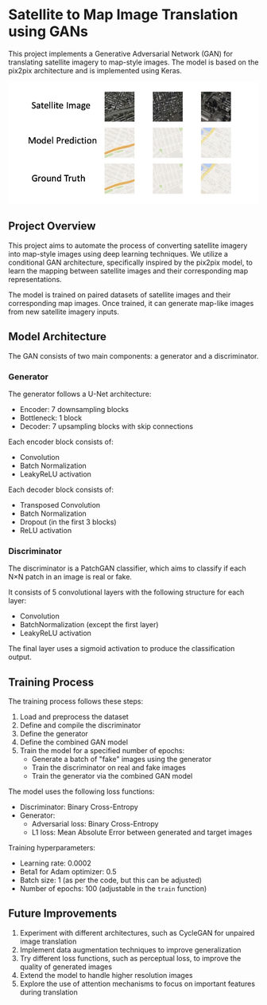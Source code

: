 # Satellite to Map Image Translation using GANs

This project implements a Generative Adversarial Network (GAN) for translating satellite imagery to map-style images. The model is based on the pix2pix architecture and is implemented using Keras.

![Example of image translation](https://github.com/BhoumikPatidar/Generative-Adversarial-Network-For-Image-Translation/blob/main/results.png)

## Project Overview

This project aims to automate the process of converting satellite imagery into map-style images using deep learning techniques. We utilize a conditional GAN architecture, specifically inspired by the pix2pix model, to learn the mapping between satellite images and their corresponding map representations.

The model is trained on paired datasets of satellite images and their corresponding map images. Once trained, it can generate map-like images from new satellite imagery inputs.

## Model Architecture

The GAN consists of two main components: a generator and a discriminator.

### Generator

The generator follows a U-Net architecture:
- Encoder: 7 downsampling blocks
- Bottleneck: 1 block
- Decoder: 7 upsampling blocks with skip connections

Each encoder block consists of:
- Convolution
- Batch Normalization
- LeakyReLU activation

Each decoder block consists of:
- Transposed Convolution
- Batch Normalization
- Dropout (in the first 3 blocks)
- ReLU activation

### Discriminator

The discriminator is a PatchGAN classifier, which aims to classify if each N×N patch in an image is real or fake.

It consists of 5 convolutional layers with the following structure for each layer:
- Convolution
- BatchNormalization (except the first layer)
- LeakyReLU activation

The final layer uses a sigmoid activation to produce the classification output.

## Training Process

The training process follows these steps:

1. Load and preprocess the dataset
2. Define and compile the discriminator
3. Define the generator
4. Define the combined GAN model
5. Train the model for a specified number of epochs:
   - Generate a batch of "fake" images using the generator
   - Train the discriminator on real and fake images
   - Train the generator via the combined GAN model

The model uses the following loss functions:
- Discriminator: Binary Cross-Entropy
- Generator: 
  - Adversarial loss: Binary Cross-Entropy
  - L1 loss: Mean Absolute Error between generated and target images

Training hyperparameters:
- Learning rate: 0.0002
- Beta1 for Adam optimizer: 0.5
- Batch size: 1 (as per the code, but this can be adjusted)
- Number of epochs: 100 (adjustable in the `train` function)

## Future Improvements

1. Experiment with different architectures, such as CycleGAN for unpaired image translation
2. Implement data augmentation techniques to improve generalization
3. Try different loss functions, such as perceptual loss, to improve the quality of generated images
4. Extend the model to handle higher resolution images
5. Explore the use of attention mechanisms to focus on important features during translation
